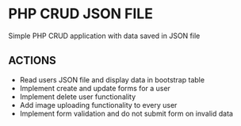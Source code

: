 # PHP CRUD JSON FILE
Simple PHP CRUD application with data saved in JSON file

## ACTIONS
 - Read users JSON file and display data in bootstrap table
 - Implement create and update forms for a user
 - Implement delete user functionality
 - Add image uploading functionality to every user
 - Implement form validation and do not submit form on invalid data
